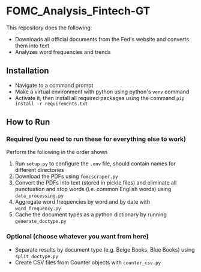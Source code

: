 # FOMC_Analysis_Fintech-GT

This repository does the following:

- Downloads all official documents from the Fed's website and converts them into text
- Analyzes word frequencies and trends

## Installation

- Navigate to a command prompt
- Make a virtual environment with python using python's `venv` command
- Activate it, then install all required packages using the command `pip install -r requirements.txt`

## How to Run

### Required (you need to run these for everything else to work)

Perform the following in the order shown

1. Run `setup.py` to configure the `.env` file, should contain names for different directories
2. Download the PDFs using `fomcscraper.py`
3. Convert the PDFs into text (stored in pickle files) and eliminate all punctuation and stop words (i.e. common English words) using `data_processing.py`
4. Aggregate word frequencies by word and by date with `word_frequency.py`
5. Cache the document types as a python dictionary by running `generate_doctype.py`

### Optional (choose whatever you want from here)

- Separate results by document type (e.g. Beige Books, Blue Books) using `split_doctype.py`
- Create CSV files from Counter objects with `counter_csv.py`
